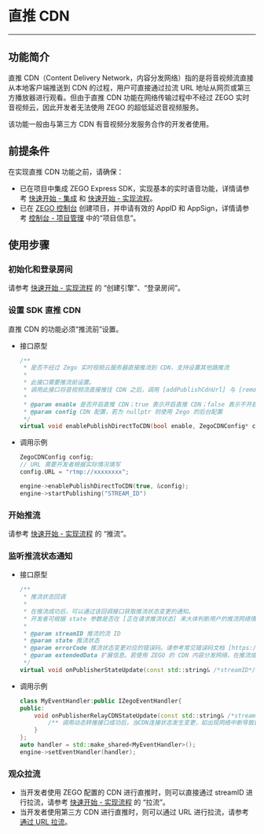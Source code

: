 # 直推 CDN

---

## 功能简介

直推 CDN（Content Delivery Network，内容分发网络）指的是将音视频流直接从本地客户端推送到 CDN 的过程，用户可直接通过拉流 URL 地址从网页或第三方播放器进行观看。但由于直推 CDN 功能在网络传输过程中不经过 ZEGO 实时音视频云，因此开发者无法使用 ZEGO 的超低延迟音视频服务。

该功能一般由与第三方 CDN 有音视频分发服务合作的开发者使用。

## 前提条件

在实现直推 CDN 功能之前，请确保：

- 已在项目中集成 ZEGO Express SDK，实现基本的实时语音功能，详情请参考 [快速开始 - 集成](https://doc-zh.zego.im/article/17991) 和 [快速开始 - 实现流程](https://doc-zh.zego.im/article/17992)。
- 已在 [ZEGO 控制台](https://console.zego.im) 创建项目，并申请有效的 AppID 和 AppSign，详情请参考 [控制台 - 项目管理](/console/project-info) 中的“项目信息”。


## 使用步骤

### 初始化和登录房间

请参考 [快速开始 - 实现流程](/real-time-voice-ue/quick-start/implementing-voice-call#使用步骤) 的 “创建引擎”、“登录房间”。

### 设置 SDK 直推 CDN

直推 CDN 的功能必须“推流前”设置。

- 接口原型

    ```cpp
    /**
     * 是否不经过 Zego 实时视频云服务器直接推流到 CDN，支持设置其他路推流
     *
     * 此接口需要推流前设置。
     * 调用此接口将音视频流直接推往 CDN 之后，调用 [addPublishCdnUrl] 与 [removePublishCdnUrl] 动态转推至 CDN 不再生效，因为这两个接口是从 ZEGO 实时音视频云将音视频流转推或停止转推到 CDN，若直接音视频流直接推往 CDN 将无法通过 ZEGO 实时音视频云将音视频流再动态转推至 CDN。
     *
     * @param enable 是否开启直推 CDN；true 表示开启直推 CDN；false 表示不开启直推 CDN；默认为 false
     * @param config CDN 配置，若为 nullptr 则使用 Zego 的后台配置
     */
    virtual void enablePublishDirectToCDN(bool enable, ZegoCDNConfig* config);
    ```

- 调用示例

    ```cpp
    ZegoCDNConfig config;
    // URL 需要开发者根据实际情况填写
    config.URL = "rtmp://xxxxxxxx";

    engine->enablePublishDirectToCDN(true, &config);
    engine->startPublishing("STREAM_ID")
    ```

### 开始推流

请参考 [快速开始 - 实现流程](/real-time-voice-ue/quick-start/implementing-voice-call#推流) 的 “推流”。

### 监听推流状态通知

- 接口原型

    ```cpp
    /**
     * 推流状态回调
     *
     * 在推流成功后，可以通过该回调接口获取推流状态变更的通知。
     * 开发者可根据 state 参数是否在 [正在请求推流状态] 来大体判断用户的推流网络情况。
     *
     * @param streamID 推流的流 ID
     * @param state 推流状态
     * @param errorCode 推流状态变更对应的错误码。请参考常见错误码文档 [https://doc-zh.zego.im/zh/4380.html]
     * @param extendedData 扩展信息。若使用 ZEGO 的 CDN 内容分发网络，在推流成功后，该参数的内容的键为 flv_url_list，rtmp_url_list，hls_url_list。这些对应 flv、rtmp、hls协议的拉流url。若是未使用 ZEGO 的 CDN，不需关注该参数。
     */
    virtual void onPublisherStateUpdate(const std::string& /*streamID*/, ZegoPublisherState /*state*/, int /*errorCode*/, const std::string& /*extendedData*/);
    ```

- 调用示例

    ```cpp
    class MyEventHandler:public IZegoEventHandler{
    public:
        void onPublisherRelayCDNStateUpdate(const std::string& /*streamID*/, const std::vector<ZegoStreamRelayCDNInfo>& /*streamInfoList*/) {
            /** 调用动态转推接口成功后，当CDN连接状态发生变更，如出现网络中断导致转推异常等情况，SDK在重试转推的同时，会通过该回调通知 */
        }
    };
    auto handler = std::make_shared<MyEventHandler>();
    engine->setEventHandler(handler);
    ```

### 观众拉流

- 当开发者使用 ZEGO 配置的 CDN 进行直推时，则可以直接通过 streamID 进行拉流，请参考 [快速开始 - 实现流程](/real-time-voice-ue/quick-start/implementing-voice-call#拉流) 的 “拉流”。
- 当开发者使用第三方 CDN 进行直推时，则可以通过 URL 进行拉流，请参考 [通过 URL 拉流](/real-time-video-ue-cpp/live-streaming/playing-stream-by-url)。
